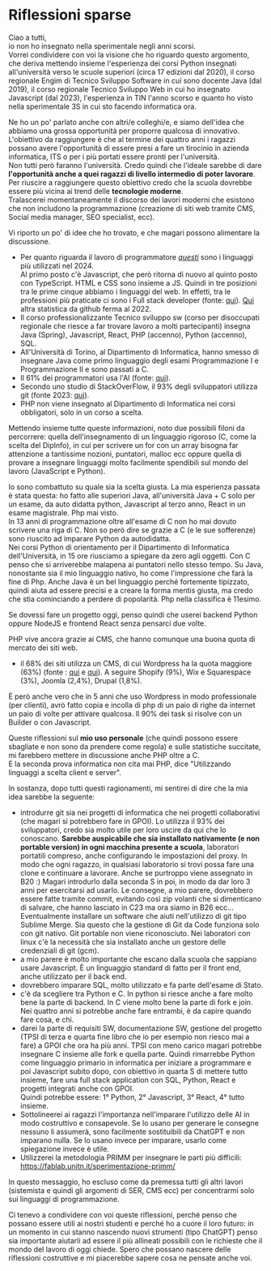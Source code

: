 # Riflessioni sparse

Ciao a tutti,  
io non ho insegnato nella sperimentale negli anni scorsi.  
Vorrei condividere con voi la visione che ho riguardo questo argomento, che deriva mettendo insieme l'esperienza dei corsi Python insegnati all'università verso le scuole superiori (circa 17 edizioni dal 2020), il corso regionale Engim di Tecnico Sviluppo Software in cui sono docente Java (dal 2019), il corso regionale Tecnico Sviluppo Web in cui ho insegnato Javascript (dal 2023), l'esperienza in TIN l'anno scorso e quanto ho visto nella sperimentale 3S in cui sto facendo informatica ora.  

Ne ho un po' parlato anche con altri/e colleghi/e, e siamo dell'idea che abbiamo una grossa opportunità per proporre qualcosa di innovativo. 
L'obiettivo da raggiungere è che al termine dei quattro anni i ragazzi possano avere l'opportunità di essere presi a fare un tirocinio in azienda informatica, ITS o per i più portati essere pronti per l'università.  
Non tutti però faranno l'università. Credo quindi che l'ideale sarebbe di dare **l'opportunità anche a quei ragazzi di livello intermedio di poter lavorare**. Per riuscire a raggiungere questo obiettivo credo che la scuola dovrebbe essere più vicina ai trend delle **tecnologie moderne**.  
Tralascerei momentaneamente il discorso dei lavori moderni che esistono che non includono la programmazione (creazione di siti web tramite CMS, Social media manager, SEO specialist, ecc).  

Vi riporto un po' di idee che ho trovato, e che magari possono alimentare la discussione.

- Per quanto riguarda il lavoro di programmatore *[questi](https://survey.stackoverflow.co/2024/technology#most-popular-technologies-language)* sono i linguaggi più utilizzati nel 2024.  
Al primo posto c'è Javascript, che però ritorna di nuovo al quinto posto con TypeScript. HTML e CSS sono insieme a JS. Quindi in tre posizioni tra le prime cinque abbiamo i linguaggi del web. In effetti, tra le professioni più praticate ci sono i Full stack developer (fonte: [qui](https://survey.stackoverflow.co/2024/developer-profile/#developer-roles)). [Qui](https://octoverse.github.com/2022/top-programming-languages) altra statistica da github ferma al 2022.
- Il corso professionalizzante Tecnico sviluppo sw (corso per disoccupati regionale che riesce a far trovare lavoro a molti partecipanti) insegna Java (Spring), Javascript, React, PHP (accenno), Python (accenno), SQL.
- All'Università di Torino, al Dipartimento di Informatica, hanno smesso di insegnare Java come primo linguaggio degli esami Programmazione I e Programmazione II e sono passati a C.
- Il 61% dei programmatori usa l'AI (fonte: [qui](https://survey.stackoverflow.co/2024/ai/)).
- Secondo uno studio di StackOverFlow, il 93% degli sviluppatori utilizza git (fonte 2023: [qui](https://stackoverflow.blog/2023/01/09/beyond-git-the-other-version-control-systems-developers-use/)).
- PHP non viene insegnato al Dipartimento di Informatica nei corsi obbligatori, solo in un corso a scelta.

Mettendo insieme tutte queste informazioni, noto due possibili filoni da percorrere: quella dell'insegnamento di un linguaggio rigoroso (C, come la scelta del DipInfo), in cui per scrivere un for con un array bisogna far attenzione a tantissime nozioni, puntatori, malloc ecc oppure quella di provare a insegnare linguaggi molto facilmente spendibili sul mondo del lavoro (JavaScript e Python).  

Io sono combattuto su quale sia la scelta giusta. La mia esperienza passata è stata questa: ho fatto alle superiori Java, all'università Java + C solo per un esame, da auto didatta python, Javascript al terzo anno, React in un esame magistrale. Php mai visto.  
In 13 anni di programmazione oltre all'esame di C non ho mai dovuto scrivere una riga di C. Non so però dire se grazie a C (e le sue sofferenze) sono riuscito ad imparare Python da autodidatta.  
Nei corsi Python di orientamento per il Dipartimento di Informatica dell'Università, in 15 ore riusciamo a spiegare da zero agli oggetti. Con C penso che si arriverebbe malapena ai puntatori nello stesso tempo. 
Su Java, nonostante sia il mio linguaggio nativo, ho come l'impressione che farà la fine di Php. Anche Java è un bel linguaggio perché fortemente tipizzato, quindi aiuta ad essere precisi e a creare la forma mentis giusta, ma credo che stia cominciando a perdere di popolarità. Php nella classifica è 11esimo.  

Se dovessi fare un progetto oggi, penso quindi che userei backend Python oppure NodeJS e frontend React senza pensarci due volte.  

PHP vive ancora grazie ai CMS, che hanno comunque una buona quota di mercato dei siti web.  

- il 68% dei siti utilizza un CMS, di cui Wordpress ha la quota maggiore (63%) (fonte : [qui](https://www.wpbeginner.com/research/cms-market-share-report-latest-trends-and-usage-stats/) e [qui](https://codexpert.io/cms-market-share/)). A seguire Shopify (9%), Wix e Squarespace (3%), Joomla (2,4%), Drupal (1,8%).

È però anche vero che in 5 anni che uso Wordpress in modo professionale (per clienti), avrò fatto copia e incolla di php di un paio di righe da internet un paio di volte per attivare qualcosa. Il 90% dei task si risolve con un Builder o con Javascript.  

Queste riflessioni sul **mio uso personale** (che quindi possono essere sbagliate e non sono da prendere come regola) e sulle statistiche succitate, mi farebbero mettere in discussione anche PHP oltre a C.  
E la seconda prova informatica non cita mai PHP, dice "Utilizzando linguaggi a scelta client e server".  

In sostanza, dopo tutti questi ragionamenti, mi sentirei di dire che la mia idea sarebbe la seguente: 

- introdurre git sia nei progetti di informatica che nei progetti collaborativi (che magari si potrebbero fare in GPOI). Lo utilizza il 93% dei sviluppatori, credo sia molto utile per loro uscire da qui che lo conoscano. **Sarebbe auspicabile che sia installato nativamente (e non portable version) in ogni macchina presente a scuola**, laboratori portatili compreso, anche configurando le impostazioni del proxy. In modo che ogni ragazzo, in qualsiasi laboratorio si trovi possa fare una clone e continuare a lavorare. Anche se purtroppo viene assegnato in B20 :) Magari introdurlo dalla seconda S in poi, in modo da dar loro 3 anni per esercitarsi ad usarlo. Le consegne, a mio parere, dovrebbero essere fatte tramite commit, evitando così zip volanti che si dimenticano di salvare, che hanno lasciato in C23 ma ora siamo in B26 ecc... Eventualmente installare un software che aiuti nell'utilizzo di git tipo Sublime Merge. Sia questo che la gestione di Git da Code funziona solo con git nativo. Git portable non viene riconosciuto. Nei laboratori con linux c'è la necessità che sia installato anche un gestore delle credenziali di git (gcm).
- a mio parere è molto importante che escano dalla scuola che sappiano usare Javascript. È un linguaggio standard di fatto per il front end, anche utilizzato per il back end.
- dovrebbero imparare SQL, molto utilizzato e fa parte dell'esame di Stato.
- c'è da scegliere tra Python e C. In python si riesce anche a fare molto bene la parte di backend. In C viene molto bene la parte di fork e join. Nei quattro anni si potrebbe anche fare entrambi, è da capire quando fare cosa, e chi.
- darei la parte di requisiti SW, documentazione SW, gestione del progetto (TPSI di terza e quarta fine libro che io per esempio non riesco mai a fare) a GPOI che ora ha più anni. TPSI con meno carico magari potrebbe insegnare C insieme alle fork e quella parte. Quindi rimarrebbe Python come linguaggio primario in informatica per iniziare a programmare e poi Javascript subito dopo, con obiettivo in quarta S di mettere tutto insieme, fare una full stack application con SQL, Python, React e progetti integrati anche con GPOI.  
Quindi potrebbe essere: 1° Python, 2° Javascript, 3° React, 4° tutto insieme.
- Sottolineerei ai ragazzi l'importanza nell'imparare l'utilizzo delle AI in modo costruttivo e consapevole. Se lo usano per generare le consegne nessuno li assumerà, sono facilmente sostituibili da ChatGPT e non imparano nulla. Se lo usano invece per imparare, usarlo come spiegazione invece è utile.
- Utilizzerei la metodologia PRIMM per insegnare le parti più difficili: https://fablab.unitn.it/sperimentazione-primm/ 

In questo messaggio, ho escluso come da premessa tutti gli altri lavori (sistemista e quindi gli argomenti di SER, CMS ecc) per concentrarmi solo sui linguaggi di programmazione.

Ci tenevo a condividere con voi queste riflessioni, perché penso che possano essere utili ai nostri studenti e perché ho a cuore il loro futuro: in un momento in cui stanno nascendo nuovi strumenti (tipo ChatGPT) penso sia importante aiutarli ad essere il più allineati possibili con le richieste che il mondo del lavoro di oggi chiede. Spero che possano nascere delle riflessioni costruttive e mi piacerebbe sapere cosa ne pensate anche voi.
